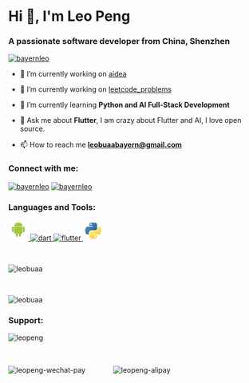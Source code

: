 <h1>Hi 👋, I'm Leo Peng</h1>
<h3>A passionate software developer from China, Shenzhen</h3>

<p align="left"> <a href="https://twitter.com/bayernleo" target="blank"><img src="https://img.shields.io/twitter/follow/bayernleo?logo=twitter&style=for-the-badge" alt="bayernleo" /></a> </p>

- 🔭 I’m currently working on [aidea](https://github.com/mylxsw/aidea)

- 🔭 I’m currently working on [leetcode_problems](https://github.com/Learn-Everything-Leo/leetcode_problems)

- 🌱 I’m currently learning **Python and AI Full-Stack Development**

- 💬 Ask me about **Flutter**, I am crazy about Flutter and AI, I love open source.

- 📫 How to reach me **leobuaabayern@gmail.com**

<h3 align="left">Connect with me:</h3>
<p align="left">
<a href="https://www.zhihu.com/people/constant-leopeng" target="blank"><img align="center" src="https://static.zhihu.com/heifetz/favicon.ico"" alt="bayernleo" height="30" width="30" /></a>
<a href="https://twitter.com/bayernleo" target="blank"><img align="center" src="https://raw.githubusercontent.com/rahuldkjain/github-profile-readme-generator/master/src/images/icons/Social/twitter.svg" alt="bayernleo" height="30" width="40" /></a>
</p>

<h3 align="left">Languages and Tools:</h3>
<p align="left"> <a href="https://developer.android.com" target="_blank" rel="noreferrer"> <img src="https://raw.githubusercontent.com/devicons/devicon/master/icons/android/android-original-wordmark.svg" alt="android" width="40" height="40"/> </a> <a href="https://dart.dev" target="_blank" rel="noreferrer"> <img src="https://www.vectorlogo.zone/logos/dartlang/dartlang-icon.svg" alt="dart" width="40" height="40"/> </a> <a href="https://flutter.dev" target="_blank" rel="noreferrer"> <img src="https://www.vectorlogo.zone/logos/flutterio/flutterio-icon.svg" alt="flutter" width="40" height="40"/> </a> <a href="https://www.python.org" target="_blank" rel="noreferrer"> <img src="https://raw.githubusercontent.com/devicons/devicon/master/icons/python/python-original.svg" alt="python" width="40" height="40"/> </a> </p>

<br>
<p><img src="https://github-readme-stats.vercel.app/api?username=leobuaa&show_icons=true&locale=en" alt="leobuaa" /></p>

<br>
<p><img src="https://github-readme-streak-stats.herokuapp.com/?user=leobuaa&" alt="leobuaa" /></p>

<h3 align="left">Support:</h3>
<p><a href="https://www.buymeacoffee.com/leopeng"> <img align="left" src="https://cdn.buymeacoffee.com/buttons/v2/default-yellow.png" height="50" width="210" alt="leopeng" /></a></p><br><br>

<br>
<p><img align="left" src="https://github.com/Leobuaa/Leobuaa/assets/6970283/e0249365-d5b5-41f9-8650-781484f1a8c2" height="300" width="210" alt="leopeng-wechat-pay" /> <img src="https://github.com/Leobuaa/Leobuaa/assets/6970283/41d0c72d-ee2f-41a5-8481-db7d422ec34e" height="300" width="210" alt="leopeng-alipay" /></p><br><br>

